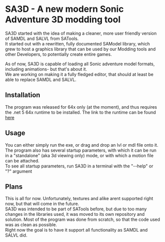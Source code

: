 # SA3D - A new modern Sonic Adventure 3D modding tool
SA3D started with the idea of making a cleaner, more user friendly version of SAMDL and SALVL from SATools. <br/>
It started out with a rewritten, fully documented SAModel library, which grew to host a graphics library that can be used by our Modding tools and other Developers, to potentially create entire games. <br/>

As of now, SA3D is capable of loading all Sonic adventure model formats, including animations- but that's about it. <br/>
We are working on making it a fully fledged editor, that should at least be able to replace SAMDL and SALVL. <br/>

## Installation
The program was released for 64x only (at the moment), and thus requires the .net 5 64x runtime to be installed. The link to the runtime can be found [here](https://dotnet.microsoft.com/download)

## Usage
You can either simply run the exe, or drag and drop an lvl or mdl file onto it. <br/>
The program also has several startup parameters, with which it can be run in a "standalone" (aka 3d viewing only) mode, or with which a motion file can be attached. <br/>
To see all startup parameters, run SA3D in a terminal with the "--help" or "?" argument <br/>

## Plans
This is all for now. Unfortunately, textures and alike arent supported right now, but that will come in the future. <br/>
SA3D was intended to be part of SATools before, but due to too many changes in the libraries used, it was moved to its own repository and solution. Most of the program was done from scratch, so that the code used was as clean as possible. <br/>
Right now the goal is to have it support all functionality as SAMDL and SALVL did. <br/>
